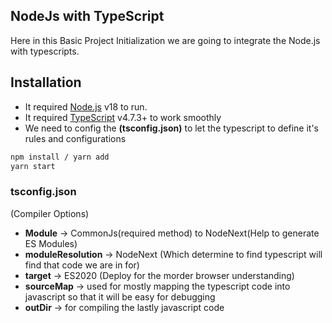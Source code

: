 ## NodeJs with TypeScript

Here in this Basic Project Initialization we are going to integrate the Node.js with typescripts.

## Installation

- It required [Node.js](https://nodejs.org/) v18 to run.
- It required [TypeScript](https://www.typescriptlang.org/) v4.7.3+ to work smoothly
- We need to config the **(tsconfig.json)** to let the typescript to define it's rules and configurations

```sh
npm install / yarn add
yarn start
```

### tsconfig.json

(Compiler Options)

- **Module** -> CommonJs(required method) to NodeNext(Help to generate ES Modules)
- **moduleResolution** -> NodeNext (Which determine to find typescript will find that code we are in for)
- **target** -> ES2020 (Deploy for the morder browser understanding)
- **sourceMap** -> used for mostly mapping the typescript code into javascript so that it will be easy for debugging
- **outDir** -> for compiling the lastly javascript code
